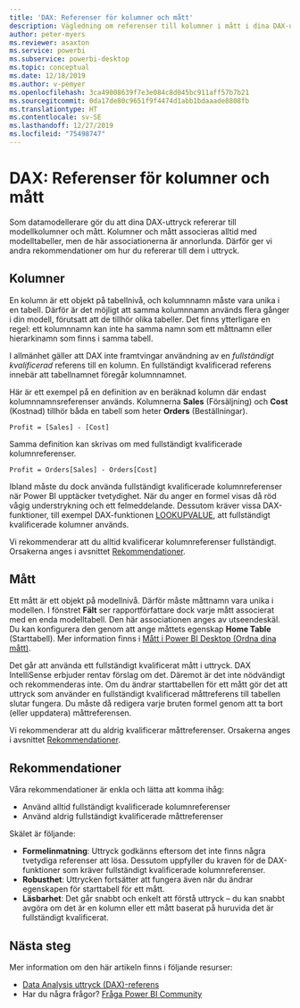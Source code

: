 ```yaml
---
title: 'DAX: Referenser för kolumner och mått'
description: Vägledning om referenser till kolumner i mått i dina DAX-uttryck.
author: peter-myers
ms.reviewer: asaxton
ms.service: powerbi
ms.subservice: powerbi-desktop
ms.topic: conceptual
ms.date: 12/18/2019
ms.author: v-pemyer
ms.openlocfilehash: 3ca49008639f7e3e084c8d045bc911aff57b7b21
ms.sourcegitcommit: 0da17de80c9651f9f4474d1abb1bdaaade8808fb
ms.translationtype: HT
ms.contentlocale: sv-SE
ms.lasthandoff: 12/27/2019
ms.locfileid: "75498747"
---
```

# <a name="dax-column-and-measure-references"></a>DAX: Referenser för kolumner och mått

Som datamodellerare gör du att dina DAX-uttryck refererar till modellkolumner och mått. Kolumner och mått associeras alltid med modelltabeller, men de här associationerna är annorlunda. Därför ger vi andra rekommendationer om hur du refererar till dem i uttryck.

## <a name="columns"></a>Kolumner

En kolumn är ett objekt på tabellnivå, och kolumnnamn måste vara unika i en tabell. Därför är det möjligt att samma kolumnnamn används flera gånger i din modell, förutsatt att de tillhör olika tabeller. Det finns ytterligare en regel: ett kolumnnamn kan inte ha samma namn som ett måttnamn eller hierarkinamn som finns i samma tabell.

I allmänhet gäller att DAX inte framtvingar användning av en _fullständigt kvalificerad_ referens till en kolumn. En fullständigt kvalificerad referens innebär att tabellnamnet föregår kolumnnamnet.

Här är ett exempel på en definition av en beräknad kolumn där endast kolumnnamnsreferenser används. Kolumnerna **Sales** (Försäljning) och **Cost** (Kostnad) tillhör båda en tabell som heter **Orders** (Beställningar).

```dax
Profit = [Sales] - [Cost]
```

Samma definition kan skrivas om med fullständigt kvalificerade kolumnreferenser.

```dax
Profit = Orders[Sales] - Orders[Cost]
```

Ibland måste du dock använda fullständigt kvalificerade kolumnreferenser när Power BI upptäcker tvetydighet. När du anger en formel visas då röd vågig understrykning och ett felmeddelande. Dessutom kräver vissa DAX-funktioner, till exempel DAX-funktionen [LOOKUPVALUE](/dax/lookupvalue-function-dax), att fullständigt kvalificerade kolumner används.

Vi rekommenderar att du alltid kvalificerar kolumnreferenser fullständigt. Orsakerna anges i avsnittet [Rekommendationer](#recommendations).

## <a name="measures"></a>Mått

Ett mått är ett objekt på modellnivå. Därför måste måttnamn vara unika i modellen. I fönstret **Fält** ser rapportförfattare dock varje mått associerat med en enda modelltabell. Den här associationen anges av utseendeskäl. Du kan konfigurera den genom att ange måttets egenskap **Home Table** (Starttabell). Mer information finns i [Mått i Power BI Desktop (Ordna dina mått)](../desktop-measures.md#organizing-your-measures).

Det går att använda ett fullständigt kvalificerat mått i uttryck. DAX IntelliSense erbjuder rentav förslag om det. Däremot är det inte nödvändigt och rekommenderas inte. Om du ändrar starttabellen för ett mått gör det att uttryck som använder en fullständigt kvalificerad måttreferens till tabellen slutar fungera. Du måste då redigera varje bruten formel genom att ta bort (eller uppdatera) måttreferensen.

Vi rekommenderar att du aldrig kvalificerar måttreferenser. Orsakerna anges i avsnittet [Rekommendationer](#recommendations).

## <a name="recommendations"></a>Rekommendationer

Våra rekommendationer är enkla och lätta att komma ihåg:

- Använd alltid fullständigt kvalificerade kolumnreferenser
- Använd aldrig fullständigt kvalificerade måttreferenser

Skälet är följande:

- **Formelinmatning**: Uttryck godkänns eftersom det inte finns några tvetydiga referenser att lösa. Dessutom uppfyller du kraven för de DAX-funktioner som kräver fullständigt kvalificerade kolumnreferenser.
- **Robusthet**: Uttrycken fortsätter att fungera även när du ändrar egenskapen för starttabell för ett mått.
- **Läsbarhet**: Det går snabbt och enkelt att förstå uttryck – du kan snabbt avgöra om det är en kolumn eller ett mått baserat på huruvida det är fullständigt kvalificerat.

## <a name="next-steps"></a>Nästa steg

Mer information om den här artikeln finns i följande resurser:

- [Data Analysis uttryck (DAX)-referens](/dax/)
- Har du några frågor? [Fråga Power BI Community](https://community.powerbi.com/)
